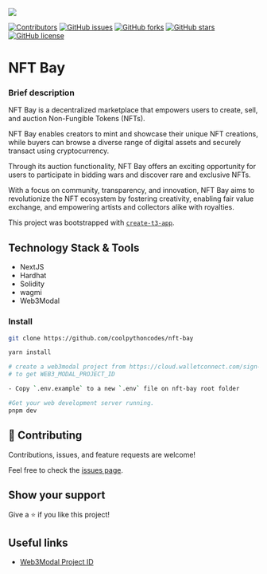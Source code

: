 
<!-- PROJECT SHIELDS -->
<!--
*** I'm using markdown "reference style" links for readability.
*** Reference links are enclosed in brackets [ ] instead of parentheses ( ).
*** See the bottom of this document for the declaration of the reference variables
*** for contributors-url, forks-url, etc. This is an optional, concise syntax you may use.
*** https://www.markdownguide.org/basic-syntax/#reference-style-links
-->

![](https://img.shields.io/badge/Hackathon-blueviolet)

[![Contributors][contributors-shield]][contributors-url]
[![GitHub issues][issues-shield]][issues-url]
[![GitHub forks][forks-shield]][forks-url]
[![GitHub stars][star-shield]][star-url]
[![GitHub license][license-shield]][license-url]



# NFT Bay 

### Brief description

NFT Bay is a decentralized marketplace that empowers users to create, sell, and auction Non-Fungible Tokens (NFTs). 

NFT Bay enables creators to mint and showcase their unique NFT creations, while buyers can browse a diverse range of digital assets and securely transact using cryptocurrency. 

Through its auction functionality, NFT Bay offers an exciting opportunity for users to participate in bidding wars and discover rare and exclusive NFTs. 

With a focus on community, transparency, and innovation, NFT Bay aims to revolutionize the NFT ecosystem by fostering creativity, enabling fair value exchange, and empowering artists and collectors alike with royalties.

This project was bootstrapped with [`create-t3-app`](https://create.t3.gg/).

## Technology Stack & Tools

- NextJS
- Hardhat
- Solidity
- wagmi
- Web3Modal

### Install
```bash
git clone https://github.com/coolpythoncodes/nft-bay

yarn install

# create a web3modal project from https://cloud.walletconnect.com/sign-in 
# to get WEB3_MODAL_PROJECT_ID

- Copy `.env.example` to a new `.env` file on nft-bay root folder

#Get your web development server running.
pnpm dev
```

## 🤝 Contributing

Contributions, issues, and feature requests are welcome!

Feel free to check the [issues page](../../issues/).

## Show your support

Give a ⭐ if you like this project!

## Useful links

- [Web3Modal Project ID](https://cloud.walletconnect.com/sign-in)


[contributors-shield]: https://img.shields.io/github/contributors/coolpythoncodes/nft-bay?style=for-the-badge
[contributors-url]: https://github.com/coolpythoncodes/nft-bay/graphs/contributors
[issues-shield]: https://img.shields.io/github/issues/coolpythoncodes/nft-bay?style=for-the-badge
[issues-url]: https://github.com/coolpythoncodes/nft-bay/issues
[forks-shield]: https://img.shields.io/github/forks/coolpythoncodes/nft-bay?style=for-the-badge
[forks-url]: https://github.com/coolpythoncodes/nft-bay/network
[star-shield]: https://img.shields.io/github/stars/coolpythoncodes/nft-bay?style=for-the-badge
[star-url]: https://github.com/coolpythoncodes/nft-bay/stargazers
[license-shield]: https://img.shields.io/github/license/coolpythoncodes/nft-bay?style=for-the-badge
[license-url]: https://github.com/coolpythoncodes/nft-bay/blob/main/LICENSE.md